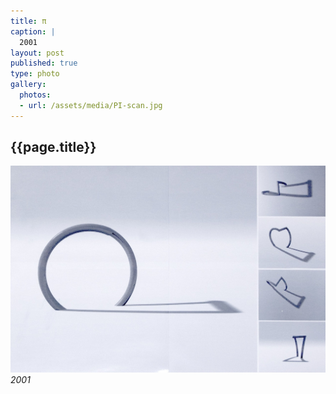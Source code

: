 ```yaml
---
title: π
caption: |
  2001
layout: post
published: true
type: photo
gallery:
  photos:
  - url: /assets/media/PI-scan.jpg
---
```


## {{page.title}}

![](/assets/media/PI-scan.jpg)
_2001_
